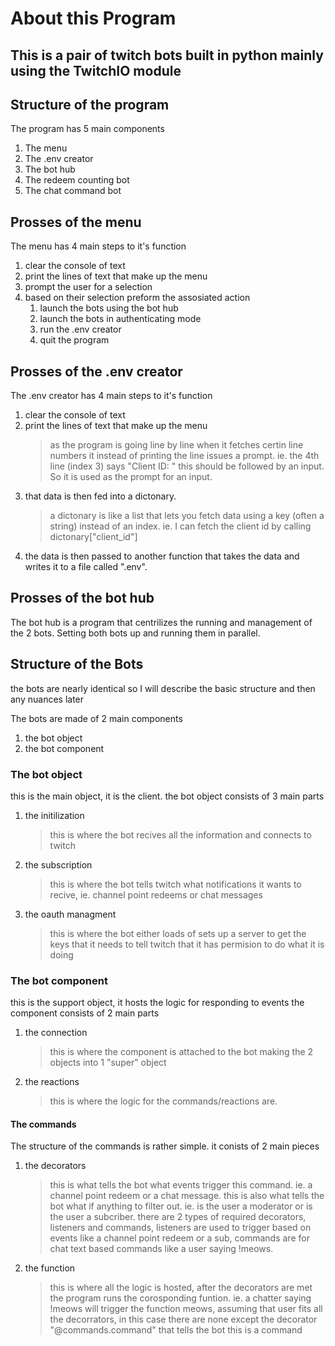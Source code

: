 # About this Program
## This is a pair of twitch bots built in python mainly using the TwitchIO module

## Structure of the program
The program has 5 main components
1. The menu
2. The .env creator
3. The bot hub
4. The redeem counting bot
5. The chat command bot

## Prosses of the menu
The menu has 4 main steps to it's function
1. clear the console of text
2. print the lines of text that make up the menu
3. prompt the user for a selection
4. based on their selection preform the assosiated action
    1. launch the bots using the bot hub
    2. launch the bots in authenticating mode
    3. run the .env creator
    4. quit the program

## Prosses of the .env creator
The .env creator has 4 main steps to it's function
1. clear the console of text
2. print the lines of text that make up the menu
    > as the program is going line by line when it fetches certin line numbers it instead of printing the line issues a prompt. ie. the 4th line (index 3) says "Client ID: " this should be followed by an input. So it is used as the prompt for an input.
3. that data is then fed into a dictonary.
    > a dictonary is like a list that lets you fetch data using a key (often a string) instead of an index. ie. I can fetch the client id by calling dictonary["client_id"]
4. the data is then passed to another function that takes the data and writes it to a file called ".env".

## Prosses of the bot hub
The bot hub is a program that centrilizes the running and management of the 2 bots. Setting both bots up and running them in parallel.

## Structure of the Bots
the bots are nearly identical so I will describe the basic structure and then any nuances later

The bots are made of 2 main components
1. the bot object
2. the bot component

### The bot object
this is the main object, it is the client.
the bot object consists of 3 main parts
1. the initilization
    > this is where the bot recives all the information and connects to twitch
2. the subscription
    > this is where the bot tells twitch what notifications it wants to recive, ie. channel point redeems or chat messages
3. the oauth managment
    > this is where the bot either loads of sets up a server to get the keys that it needs to tell twitch that it has permision to do what it is doing

### The bot component
this is the support object, it hosts the logic for responding to events
the component consists of 2 main parts
1. the connection
    > this is where the component is attached to the bot making the 2 objects into 1 "super" object
2. the reactions 
    > this is where the logic for the commands/reactions are.

#### The commands
The structure of the commands is rather simple.
it conists of 2 main pieces
1. the decorators
    > this is what tells the bot what events trigger this command. ie. a channel point redeem or a chat message. this is also what tells the bot what if anything to filter out. ie. is the user a moderator or is the user a subcriber. there are 2 types of required decorators, listeners and commands, listeners are used to trigger based on events like a channel point redeem or a sub, commands are for chat text based commands like a user saying !meows.
2. the function 
    > this is where all the logic is hosted, after the decorators are met the program runs the corosponding funtion. ie. a chatter saying !meows will trigger the function meows, assuming that user fits all the decorrators, in this case there are none except the decorator "@commands.command" that tells the bot this is a command
